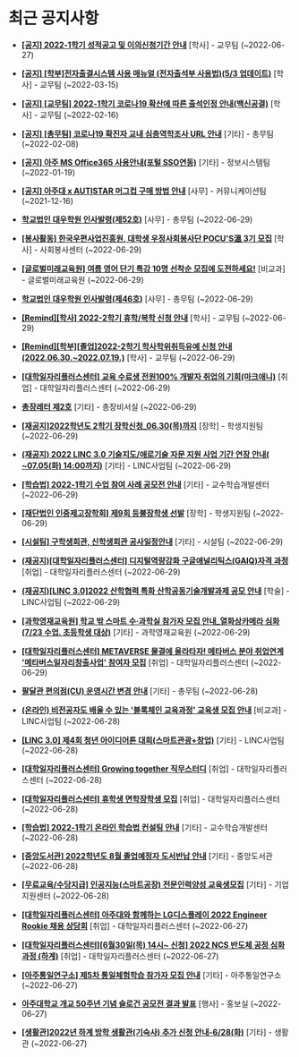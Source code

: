 # 최근 공지사항

* **[[공지] 2022-1학기 성적공고 및 이의신청기간 안내](http://ajou.ac.kr/kr/ajou/notice.do?mode=view&amp;articleNo=200879&amp;article.offset=0&amp;articleLimit=30)**
 [학사] - 교무팀 (~2022-06-27)

* **[[공지] [학부]전자출결시스템 사용 매뉴얼 (전자출석부 사용법)(5/3 업데이트)](http://ajou.ac.kr/kr/ajou/notice.do?mode=view&amp;articleNo=192571&amp;article.offset=0&amp;articleLimit=30)**
 [학사] - 교무팀 (~2022-03-15)

* **[[공지] [교무팀] 2022-1학기 코로나19 확산에 따른 출석인정 안내(백신공결)](http://ajou.ac.kr/kr/ajou/notice.do?mode=view&amp;articleNo=180913&amp;article.offset=0&amp;articleLimit=30)**
 [학사] - 교무팀 (~2022-02-16)

* **[[공지] [총무팀] 코로나19 확진자 교내 심층역학조사 URL 안내](http://ajou.ac.kr/kr/ajou/notice.do?mode=view&amp;articleNo=180493&amp;article.offset=0&amp;articleLimit=30)**
 [기타] - 총무팀 (~2022-02-08)

* **[[공지] 아주 MS Office365 사용안내(포털 SSO연동)](http://ajou.ac.kr/kr/ajou/notice.do?mode=view&amp;articleNo=179802&amp;article.offset=0&amp;articleLimit=30)**
 [기타] - 정보시스템팀 (~2022-01-19)

* **[[공지] 아주대 x AUTISTAR 머그컵 구매 방법 안내](http://ajou.ac.kr/kr/ajou/notice.do?mode=view&amp;articleNo=147976&amp;article.offset=0&amp;articleLimit=30)**
 [사무] - 커뮤니케이션팀 (~2021-12-16)

* **[학교법인 대우학원 인사발령(제52호)](http://ajou.ac.kr/kr/ajou/notice.do?mode=view&amp;articleNo=201235&amp;article.offset=0&amp;articleLimit=30)**
 [사무] - 총무팀 (~2022-06-29)

* **[[봉사활동] 한국우편사업진흥원, 대학생 우정사회봉사단 POCU&#x27;S溫 3기 모집](http://ajou.ac.kr/kr/ajou/notice.do?mode=view&amp;articleNo=201233&amp;article.offset=0&amp;articleLimit=30)**
 [학사] - 사회봉사센터 (~2022-06-29)

* **[[글로벌미래교육원] 여름 영어 단기 특강 10명 선착순 모집에 도전하세요!](http://ajou.ac.kr/kr/ajou/notice.do?mode=view&amp;articleNo=201232&amp;article.offset=0&amp;articleLimit=30)**
 [비교과] - 글로벌미래교육원 (~2022-06-29)

* **[학교법인 대우학원 인사발령(제46호)](http://ajou.ac.kr/kr/ajou/notice.do?mode=view&amp;articleNo=201231&amp;article.offset=0&amp;articleLimit=30)**
 [사무] - 총무팀 (~2022-06-29)

* **[[Remind][학사] 2022-2학기 휴학/복학 신청 안내](http://ajou.ac.kr/kr/ajou/notice.do?mode=view&amp;articleNo=201230&amp;article.offset=0&amp;articleLimit=30)**
 [학사] - 교무팀 (~2022-06-29)

* **[[Remind][학부][졸업]2022-2학기 학사학위취득유예 신청 안내(2022.06.30.~2022.07.19.)](http://ajou.ac.kr/kr/ajou/notice.do?mode=view&amp;articleNo=201229&amp;article.offset=0&amp;articleLimit=30)**
 [학사] - 교무팀 (~2022-06-29)

* **[[대학일자리플러스센터] 교육 수료생 전원100% 개발자 취업의 기회(마크애니)](http://ajou.ac.kr/kr/ajou/notice.do?mode=view&amp;articleNo=201228&amp;article.offset=0&amp;articleLimit=30)**
 [취업] - 대학일자리플러스센터 (~2022-06-29)

* **[총장레터 제2호](http://ajou.ac.kr/kr/ajou/notice.do?mode=view&amp;articleNo=201209&amp;article.offset=0&amp;articleLimit=30)**
 [기타] - 총장비서실 (~2022-06-29)

* **[[재공지]2022학년도 2학기 장학신청_06.30(목)까지](http://ajou.ac.kr/kr/ajou/notice.do?mode=view&amp;articleNo=201207&amp;article.offset=0&amp;articleLimit=30)**
 [장학] - 학생지원팀 (~2022-06-29)

* **[(재공지) 2022 LINC 3.0 기술지도/애로기술 자문 지원 사업 기간 연장 안내( ~07.05(화) 14:00까지)](http://ajou.ac.kr/kr/ajou/notice.do?mode=view&amp;articleNo=201190&amp;article.offset=0&amp;articleLimit=30)**
 [기타] - LINC사업팀 (~2022-06-29)

* **[[학습법] 2022-1학기 수업 참여 사례 공모전 안내](http://ajou.ac.kr/kr/ajou/notice.do?mode=view&amp;articleNo=201174&amp;article.offset=0&amp;articleLimit=30)**
 [기타] - 교수학습개발센터 (~2022-06-29)

* **[[재단법인 인중제고장학회] 제9회 등불장학생 선발](http://ajou.ac.kr/kr/ajou/notice.do?mode=view&amp;articleNo=201173&amp;article.offset=0&amp;articleLimit=30)**
 [장학] - 학생지원팀 (~2022-06-29)

* **[[시설팀] 구학생회관, 신학생회관 공사일정안내](http://ajou.ac.kr/kr/ajou/notice.do?mode=view&amp;articleNo=201152&amp;article.offset=0&amp;articleLimit=30)**
 [기타] - 시설팀 (~2022-06-29)

* **[(재공지)[대학일자리플러스센터] 디지털역량강화 구글애널리틱스(GAIQ)자격 과정](http://ajou.ac.kr/kr/ajou/notice.do?mode=view&amp;articleNo=201123&amp;article.offset=0&amp;articleLimit=30)**
 [취업] - 대학일자리플러스센터 (~2022-06-29)

* **[(재공지)[LINC 3.0]2022 산학협력 특화 산학공동기술개발과제 공모 안내](http://ajou.ac.kr/kr/ajou/notice.do?mode=view&amp;articleNo=201118&amp;article.offset=0&amp;articleLimit=30)**
 [학술] - LINC사업팀 (~2022-06-29)

* **[[과학영재교육원] 학교 밖 스마트 수·과학실 참가자 모집 안내_열화상카메라 심화(7/23 수업. 초등학생 대상)](http://ajou.ac.kr/kr/ajou/notice.do?mode=view&amp;articleNo=201112&amp;article.offset=0&amp;articleLimit=30)**
 [기타] - 과학영재교육원 (~2022-06-29)

* **[[대학일자리플러스센터] METAVERSE 물결에 올라타자! 메타버스 분야 취업연계 &#x27;메타버스일자리창출사업&#x27; 참여자 모집](http://ajou.ac.kr/kr/ajou/notice.do?mode=view&amp;articleNo=201099&amp;article.offset=0&amp;articleLimit=30)**
 [취업] - 대학일자리플러스센터 (~2022-06-29)

* **[팔달관 편의점(CU) 운영시간 변경 안내](http://ajou.ac.kr/kr/ajou/notice.do?mode=view&amp;articleNo=201087&amp;article.offset=0&amp;articleLimit=30)**
 [기타] - 총무팀 (~2022-06-28)

* **[(온라인) 비전공자도 배울 수 있는 &#x27;블록체인 교육과정&#x27; 교육생 모집 안내](http://ajou.ac.kr/kr/ajou/notice.do?mode=view&amp;articleNo=201086&amp;article.offset=0&amp;articleLimit=30)**
 [비교과] - LINC사업팀 (~2022-06-28)

* **[[LINC 3.0] 제4회 청년 아이디어톤 대회(스마트관광+창업)](http://ajou.ac.kr/kr/ajou/notice.do?mode=view&amp;articleNo=201068&amp;article.offset=0&amp;articleLimit=30)**
 [기타] - LINC사업팀 (~2022-06-28)

* **[[대학일자리플러스센터] Growing together 직무스터디](http://ajou.ac.kr/kr/ajou/notice.do?mode=view&amp;articleNo=201042&amp;article.offset=0&amp;articleLimit=30)**
 [취업] - 대학일자리플러스센터 (~2022-06-28)

* **[[대학일자리플러스센터] 휴학생 면학장학생 모집](http://ajou.ac.kr/kr/ajou/notice.do?mode=view&amp;articleNo=201037&amp;article.offset=0&amp;articleLimit=30)**
 [취업] - 대학일자리플러스센터 (~2022-06-28)

* **[[학습법] 2022-1학기 온라인 학습법 컨설팅 안내](http://ajou.ac.kr/kr/ajou/notice.do?mode=view&amp;articleNo=200936&amp;article.offset=0&amp;articleLimit=30)**
 [기타] - 교수학습개발센터 (~2022-06-28)

* **[[중앙도서관] 2022학년도 8월 졸업예정자 도서반납 안내](http://ajou.ac.kr/kr/ajou/notice.do?mode=view&amp;articleNo=200935&amp;article.offset=0&amp;articleLimit=30)**
 [기타] - 중앙도서관 (~2022-06-28)

* **[[무료교육/수당지급] 인공지능(스마트공장) 전문인력양성 교육생모집](http://ajou.ac.kr/kr/ajou/notice.do?mode=view&amp;articleNo=200911&amp;article.offset=0&amp;articleLimit=30)**
 [기타] - 기업지원센터 (~2022-06-28)

* **[[대학일자리플러스센터] 아주대와 함께하는 LG디스플레이 2022 Engineer Rookie 채용 상담회](http://ajou.ac.kr/kr/ajou/notice.do?mode=view&amp;articleNo=200906&amp;article.offset=0&amp;articleLimit=30)**
 [취업] - 대학일자리플러스센터 (~2022-06-27)

* **[[대학일자리플러스센터][6월30일(목) 14시~ 신청] 2022 NCS 반도체 공정 심화과정 (하계)](http://ajou.ac.kr/kr/ajou/notice.do?mode=view&amp;articleNo=200904&amp;article.offset=0&amp;articleLimit=30)**
 [취업] - 대학일자리플러스센터 (~2022-06-27)

* **[[아주통일연구소] 제5차 통일체험학습 참가자 모집 안내](http://ajou.ac.kr/kr/ajou/notice.do?mode=view&amp;articleNo=200902&amp;article.offset=0&amp;articleLimit=30)**
 [기타] - 아주통일연구소 (~2022-06-27)

* **[아주대학교 개교 50주년 기념 슬로건 공모전 결과 발표](http://ajou.ac.kr/kr/ajou/notice.do?mode=view&amp;articleNo=200900&amp;article.offset=0&amp;articleLimit=30)**
 [행사] - 홍보실 (~2022-06-27)

* **[[생활관]2022년 하계 방학 생활관(기숙사) 추가 신청 안내-6/28(화)](http://ajou.ac.kr/kr/ajou/notice.do?mode=view&amp;articleNo=200898&amp;article.offset=0&amp;articleLimit=30)**
 [기타] - 생활관 (~2022-06-27)
